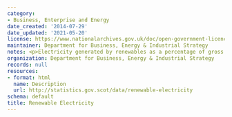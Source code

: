 ```yaml
---
category:
- Business, Enterprise and Energy
date_created: '2014-07-29'
date_updated: '2021-05-20'
license: https://www.nationalarchives.gov.uk/doc/open-government-licence/version/3/
maintainer: Department for Business, Energy & Industrial Strategy
notes: <p>Electricity generated by renewables as a percentage of gross consumption</p>
organization: Department for Business, Energy & Industrial Strategy
records: null
resources:
- format: html
  name: Description
  url: http://statistics.gov.scot/data/renewable-electricity
schema: default
title: Renewable Electricity
---
```


